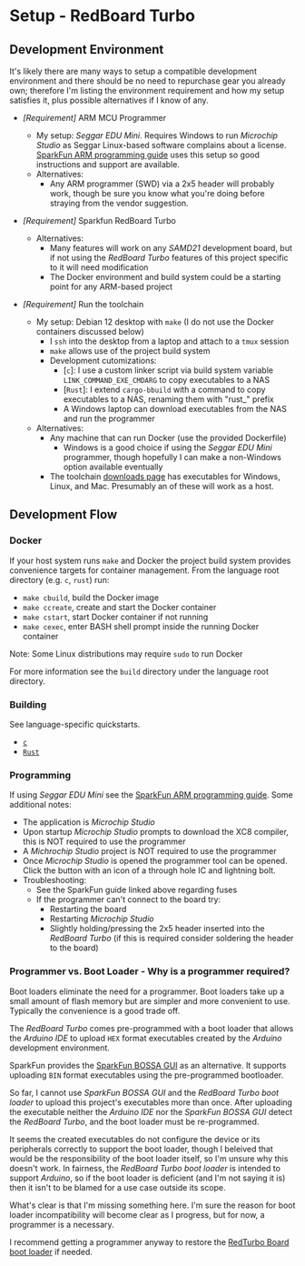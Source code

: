 # Setup - RedBoard Turbo  

## Development Environment
It's likely there are many ways to setup a compatible development environment
and there should be no need to repurchase gear you already own; therefore I'm 
listing the environment requirement and how my setup satisfies it, plus 
possible alternatives if I know of any.

* *[Requirement]* ARM MCU Programmer
  - My setup: *Seggar EDU Mini*. Requires Windows to run *Microchip Studio* as 
  Seggar Linux-based software complains about a license. 
  [SparkFun ARM programming guide](https://learn.sparkfun.com/tutorials/arm-programming) 
  uses this setup so good instructions and support are available.
  - Alternatives:
    - Any ARM programmer (SWD) via a 2x5 header will probably work, though
    be sure you know what you're doing before straying from the vendor 
    suggestion.

* *[Requirement]* Sparkfun RedBoard Turbo
  - Alternatives: 
    - Many features will work on any *SAMD21* development board, but if not 
    using the *RedBoard Turbo* features of this project specific to it will 
    need modification
    - The Docker environment and build system could be a starting point for 
    any ARM-based project

* *[Requirement]* Run the toolchain 
  - My setup: Debian 12 desktop with `make` (I do not use the Docker containers discussed below)
    - I `ssh` into the desktop from a laptop and attach to a `tmux` session 
    - `make` allows use of the project build system
    - Development cutomizations:
      - [`c`]: I use a custom linker script via build system variable `LINK_COMMAND_EXE_CMDARG` 
      to copy executables to a NAS
      - [`Rust`]: I extend `cargo-bbuild` with a command to copy executables to a NAS, 
      renaming them with "rust_" prefix
      - A Windows laptop can download executables from the NAS and run the programmer
  - Alternatives:
    - Any machine that can run Docker (use the provided Dockerfile)
        - Windows is a good choice if using the *Seggar EDU Mini* programmer,
        though hopefully I can make a non-Windows option available eventually
    - The toolchain [downloads page](https://developer.arm.com/downloads/-/arm-gnu-toolchain-downloads)
      has executables for Windows, Linux, and Mac. Presumably an of 
      these will work as a host.

## Development Flow

### Docker
If your host system runs `make` and Docker the project build system provides
convenience targets for container management. From the language root directory
(e.g. `c`, `rust`) run:
- `make cbuild`, build the Docker image
- `make ccreate`, create and start the Docker container
- `make cstart`, start Docker container if not running
- `make cexec`, enter BASH shell prompt inside the running Docker container  

Note: Some Linux distributions may require `sudo` to run Docker

For more information see the `build` directory under the language root 
directory.

### Building
See language-specific quickstarts.
- [`c`](https://github.com/vafeond/BareMetalCapers/blob/main/c/README.md)
- [`Rust`](https://github.com/vafeond/BareMetalCapers/blob/main/rust/README.md)

### Programming
If using *Seggar EDU Mini* see the [SparkFun ARM programming guide](https://learn.sparkfun.com/tutorials/arm-programming). 
Some additional notes:
- The application is *Microchip Studio*
- Upon startup *Microchip Studio* prompts to download the XC8 compiler, this is NOT 
required to use the programmer
- A *Michrochip Studio* project is NOT required to use the programmer
- Once *Microchip Studio* is opened the programmer tool can be opened. Click 
the button with an icon of a through hole IC and lightning bolt.
- Troubleshooting:
    - See the SparkFun guide linked above regarding fuses
    - If the programmer can't connect to the board try:
        - Restarting the board
        - Restarting *Microchip Studio*
        - Slightly holding/pressing the 2x5 header inserted into the 
        *RedBoard Turbo* (if this is required consider soldering the header to the board) 

### Programmer vs. Boot Loader - Why is a programmer required?  
Boot loaders eliminate the need for a programmer. Boot loaders take up a small 
amount of flash memory but are simpler and more convenient to use. Typically 
the convenience is a good trade off.

The *RedBoard Turbo* comes pre-programmed with a boot loader that allows the 
*Arduino IDE* to upload `HEX` format executables created by the *Arduino* 
development environment.

SparkFun provides the [SparkFun BOSSA GUI](https://github.com/sparkfun/SparkFun_BOSSA_GUI) 
as an alternative. It supports uploading `BIN` format executables using the 
pre-programmed bootloader.

So far, I cannot use *SparkFun BOSSA GUI* and the *RedBoard Turbo boot loader* 
to upload this project's executables more than once. After uploading the executable 
neither the *Arduino IDE* nor the *SparkFun BOSSA GUI* detect the *RedBoard Turbo*, 
and the boot loader must be re-programmed.

It seems the created executables do not configure the device or its peripherals
correctly to support the boot loader, though I beleived that would be the 
responsibility of the boot loader itself, so I'm unsure why this doesn't work. 
In fairness, the *RedBoard Turbo boot loader* is intended to support *Arduino*, 
so if the boot loader is deficient (and I'm not saying it is) then it isn't to 
be blamed for a use case outside its scope.

What's clear is that I'm missing something here. I'm sure the reason for 
boot loader incompatibility will become clear as I progress, but for now, a 
programmer is a necessary.

I recommend getting a programmer anyway to restore the 
[RedTurbo Board boot loader](https://github.com/sparkfun/Arduino_Boards/tree/main/sparkfun/samd/bootloaders/turbo) 
if needed.

